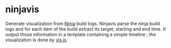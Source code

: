# ninjavis #
Generate visualization from [Ninja](https://github.com/ninja-build/ninja) build logs. Ninjavis parse the ninja build
logs and for each item of the build extract its target, starting and end time.
It output those information in a template containing a simple timeline ; the visualization is done by [vis.js](http://visjs.org/).